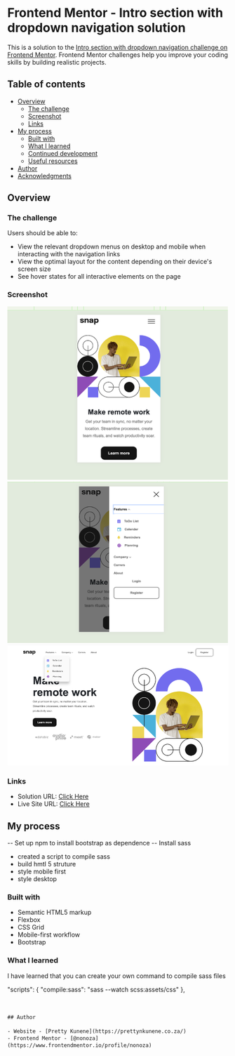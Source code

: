 # Frontend Mentor - Intro section with dropdown navigation solution

This is a solution to the [Intro section with dropdown navigation challenge on Frontend Mentor](https://www.frontendmentor.io/challenges/intro-section-with-dropdown-navigation-ryaPetHE5). Frontend Mentor challenges help you improve your coding skills by building realistic projects. 

## Table of contents

- [Overview](#overview)
  - [The challenge](#the-challenge)
  - [Screenshot](#screenshot)
  - [Links](#links)
- [My process](#my-process)
  - [Built with](#built-with)
  - [What I learned](#what-i-learned)
  - [Continued development](#continued-development)
  - [Useful resources](#useful-resources)
- [Author](#author)
- [Acknowledgments](#acknowledgments)



## Overview

### The challenge

Users should be able to:

- View the relevant dropdown menus on desktop and mobile when interacting with the navigation links
- View the optimal layout for the content depending on their device's screen size
- See hover states for all interactive elements on the page

### Screenshot

![](./images/mobile-mockup-2.png)
![](./images/mobile-active-dropdown.png)
![](./images/desktop-dropdown.png)



### Links

- Solution URL: [Click Here](https://github.com/nonoza/frontendmentor/tree/main/intro-section-with-dropdown-navigation-main)
- Live Site URL: [Click Here](https://nonoza.github.io/frontendmentor/intro-section-with-dropdown-navigation-main/)

## My process

-- Set up npm to install bootstrap as dependence
-- Install sass
- created a script to compile sass
- build hmtl 5 struture
- style mobile first
- style desktop

### Built with

- Semantic HTML5 markup
- Flexbox
- CSS Grid
- Mobile-first workflow
- Bootstrap



### What I learned

I have learned that you can create your own command to compile sass files

"scripts": {
    "compile:sass": "sass --watch scss:assets/css"
  },
```


## Author

- Website - [Pretty Kunene](https://prettynkunene.co.za/)
- Frontend Mentor - [@nonoza](https://www.frontendmentor.io/profile/nonoza)


